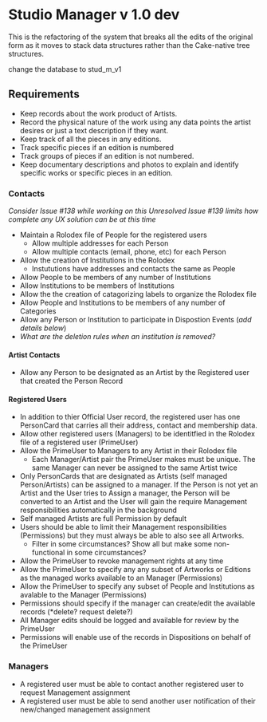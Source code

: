 # Studio Manager v 1.0 dev

This is the refactoring of the system that breaks all the edits of the 
original form as it moves to stack data structures rather than the 
Cake-native tree structures.

change the database to stud_m_v1

## Requirements

- Keep records about the work product of Artists. 
- Record the physical nature of the work using any data points the artist desires or just a text description if they want.
- Keep track of all the pieces in any editions.
- Track specific pieces if an edition is numbered
- Track groups of pieces if an edition is not numbered.
- Keep documentary descriptions and photos to explain and identify specific works or specific pieces in an edition.
### Contacts
*Consider Issue #138 while working on this*
*Unresolved Issue #139 limits how complete any UX solution can be at this time*

- Maintain a Rolodex file of People for the registered users
  - Allow multiple addresses for each Person
  - Allow multiple contacts (email, phone, etc) for each Person
- Allow the creation of Institutions in the Rolodex
  - Instututions have addresses and contacts the same as People
- Allow People to be members of any number of Institutions
- Allow Institutions to be members of Institutions
- Allow the the creation of catagorizing labels to organize the Rolodex file
- Allow People and Institutions to be members of any number of Categories
- Allow any Person or Institution to participate in Dispostion Events (*add details below*)
- *What are the deletion rules when an institution is removed?*
#### Artist Contacts
- Allow any Person to be designated as an Artist by the Registered user that created the Person Record
#### Registered Users
- In addition to thier Official User record, the registered user has one PersonCard that carries all their address, contact and membership data.
- Allow other registered users (Managers) to be identitfied in the Rolodex file of a registered user (PrimeUser)
- Allow the PrimeUser to Managers to any Artist in their Rolodex file
   - Each Manager/Artist pair the PrimeUser makes must be unique. The same Manager can never be assigned to the same Artist twice
- Only PersonCards that are designated as Artists (self managed Person/Artists) can be assigned to a manager. If the Person is not yet an Artist and the User tries to Assign a manager, the Person will be converted to an Artist and the User will gain the require Management responsibilities automatically in the background
- Self managed Artists are full Permission by default
- Users should be able to limit their Management responsibilities (Permissions) but they must always be able to also see all Artworks.
   - Filter in some circumstances? Show all but make some non-functional in some circumstances?
- Allow the PrimeUser to revoke management rights at any time
- Allow the PrimeUser to specify any any subset of Artworks or Editions as the managed works available to an Manager (Permissions)
- Allow the PrimeUser to specify any subset of People and Institutions as avalable to the Manager (Permissions)
- Permissions should specify if the manager can create/edit the available records (*delete? request delete?)
- All Manager edits should be logged and available for review by the PrimeUser
- Permissions will enable use of the records in Dispositions on behalf of the PrimeUser
### Managers
- A registered user must be able to contact another registered user to request Management assignment
- A registered user must be able to send another user notification of their new/changed management assignment
